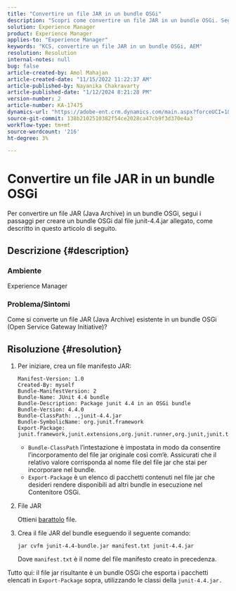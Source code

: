 ```yaml
---
title: "Convertire un file JAR in un bundle OSGi"
description: "Scopri come convertire un file JAR in un bundle OSGi. Segui l’esempio per creare un bundle OSGi dal file junit-4.4.jar allegato."
solution: Experience Manager
product: Experience Manager
applies-to: "Experience Manager"
keywords: "KCS, convertire un file JAR in un bundle OSGi, AEM"
resolution: Resolution
internal-notes: null
bug: false
article-created-by: Amol Mahajan
article-created-date: "11/15/2022 11:22:37 AM"
article-published-by: Nayanika Chakravarty
article-published-date: "1/12/2024 8:21:28 PM"
version-number: 2
article-number: KA-17475
dynamics-url: "https://adobe-ent.crm.dynamics.com/main.aspx?forceUCI=1&pagetype=entityrecord&etn=knowledgearticle&id=b50610c9-d764-ed11-9561-6045bd006a22"
source-git-commit: 138b2102510382f54ce2028ca47cb9f3d370e4a3
workflow-type: tm+mt
source-wordcount: '216'
ht-degree: 3%

---
```


# Convertire un file JAR in un bundle OSGi


Per convertire un file JAR (Java Archive) in un bundle OSGi, segui i passaggi per creare un bundle OSGi dal file junit-4.4.jar allegato, come descritto in questo articolo di seguito.

## Descrizione {#description}


### <b>Ambiente</b>

Experience Manager

### <b>Problema/Sintomi</b>

Come si converte un file JAR (Java Archive) esistente in un bundle OSGi (Open Service Gateway Initiative)?


## Risoluzione {#resolution}


1. Per iniziare, crea un file manifesto JAR:



   ```
   Manifest-Version: 1.0
   Created-By: myself
   Bundle-ManifestVersion: 2
   Bundle-Name: JUnit 4.4 bundle
   Bundle-Description: Package junit 4.4 in an OSGi bundle
   Bundle-Version: 4.4.0
   Bundle-ClassPath: .,junit-4.4.jar
   Bundle-SymbolicName: org.junit.framework
   Export-Package: junit.framework,junit.extensions,org.junit.runner,org.junit,junit.textui
   ```







   - `Bundle-ClassPath` l’intestazione è impostata in modo da consentire l’incorporamento del file jar originale così com’è. Assicurati che il relativo valore corrisponda al nome file del file jar che stai per incorporare nel bundle.
   - `Export-Package` è un elenco di pacchetti contenuti nel file jar che desideri rendere disponibili ad altri bundle in esecuzione nel Contenitore OSGi.
2. File JAR<br>


   Ottieni [barattolo](http://mirrors.ibiblio.org/pub/mirrors/maven2/junit/junit/4.4/junit-4.4.jar) file.
3. Crea il file JAR del bundle eseguendo il seguente comando:<br>


   ```
   jar cvfm junit-4.4-bundle.jar manifest.txt junit-4.4.jar
   ```



   Dove `manifest.txt` è il nome del file manifesto creato in precedenza.


Tutto qui: il file jar risultante è un bundle OSGi che esporta i pacchetti elencati in `Export-Package` sopra, utilizzando le classi della `junit-4.4.jar.`
